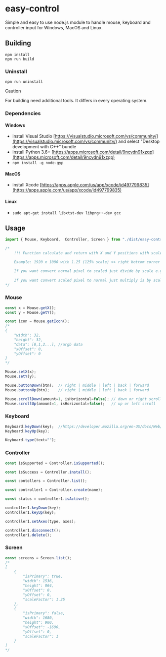 # easy-control
Simple and easy to use node.js module to handle mouse, keyboard and controller input for Windows, MacOS and Linux.

## Building

```
npm install
npm run build
```

### Uninstall
```
npm run uninstall
```

> [!CAUTION]
> For building need additional tools. It differs in every operating system.

### Dependencies
#### Windows
- install Visual Studio [https://visualstudio.microsoft.com/vs/community/](https://visualstudio.microsoft.com/vs/community/) and select "Desktop development with C++" bundle
- install Python 3.6+ [https://apps.microsoft.com/detail/9ncvdn91xzqp](https://apps.microsoft.com/detail/9ncvdn91xzqp)
- ```npm install -g node-gyp```

#### MacOS
- install Xcode [https://apps.apple.com/us/app/xcode/id497799835](https://apps.apple.com/us/app/xcode/id497799835)

#### Linux
- ```sudo apt-get install libxtst-dev libpng++-dev gcc```

## Usage

```js
import { Mouse, Keyboard,  Controller, Screen } from "./dist/easy-control.cjs";

/*
    !!! Function calculate and return with X and Y positions with scaled value !!!

    Example: 1920 x 1080 with 1.25 (125% scale) >> right bottom corner >> 1536 x 864

    If you want convert normal pixel to scaled just divide by scale e.g. 1920/1.25 = 1536
    
    If you want convert scaled pixel to normal just multiply is by scale e.g. 1536*1.25 = 1920
*/
```

### Mouse
```js
const x = Mouse.getX();
const y = Mouse.getY();

const icon = Mouse.getIcon();
/*
{
    "width": 32,
    "height": 32,
    "data": [0,1,2...], //argb data
    "xOffset": 0,
    "yOffset": 0
}
*/

Mouse.setX(x);
Mouse.setY(y);

Mouse.buttonDown(btn);  // right | middle | left | back | forward
Mouse.buttonUp(btn);    // right | middle | left | back | forward

Mouse.scrollDown(amount=1, isHorizontal=false); // down or right scroll
Mouse.scrollUp(amount=1, isHorizontal=false);   // up or left scroll
```

### Keyboard
```js
Keyboard.keyDown(key);  //https://developer.mozilla.org/en-US/docs/Web/API/KeyboardEvent/key
Keyboard.keyUp(key);

Keyboard.type(text="");
```


### Controller
```js
const isSupported = Controller.isSupported();

const isSuccess = Controller.install();

const contollers = Controller.list();

const controller1 = Controller.create(name);

const status = controller1.isActive();

controller1.keyDown(key);
controller1.keyUp(key);

controller1.setAxes(type, axes);

controller1.disconnect();
controller1.delete();
```


### Screen
```js
const screens = Screen.list();
/*
[
    {
        "isPrimary": true,
        "width": 1536,
        "height": 864,
        "xOffset": 0,
        "yOffset": 0,
        "scaleFactor": 1.25
    },
    {
        "isPrimary": false,
        "width": 1680,
        "height": 900,
        "xOffset": -1680,
        "yOffset": 0,
        "scaleFactor": 1
    }
]
*/
```







